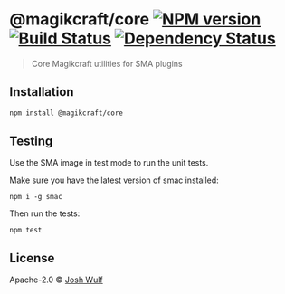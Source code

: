 # @magikcraft/core [![NPM version][npm-image]][npm-url] [![Build Status][travis-image]][travis-url] [![Dependency Status][daviddm-image]][daviddm-url]

> Core Magikcraft utilities for SMA plugins

## Installation

```bash
npm install @magikcraft/core
```

## Testing

Use the SMA image in test mode to run the unit tests.

Make sure you have the latest version of smac installed:

```
npm i -g smac
```

Then run the tests:

```
npm test
```

## License

Apache-2.0 © [Josh Wulf](https://github.com/Magikcraft)

[npm-image]: https://badge.fury.io/js/%40magikcraft%2Fserver.svg
[npm-url]: https://npmjs.org/package/@magikcraft/server
[travis-image]: https://travis-ci.org/Magikcraft/server.svg?branch=master
[travis-url]: https://travis-ci.org/Magikcraft/server
[daviddm-image]: https://david-dm.org/Magikcraft/server.svg?theme=shields.io
[daviddm-url]: https://david-dm.org/Magikcraft/server
